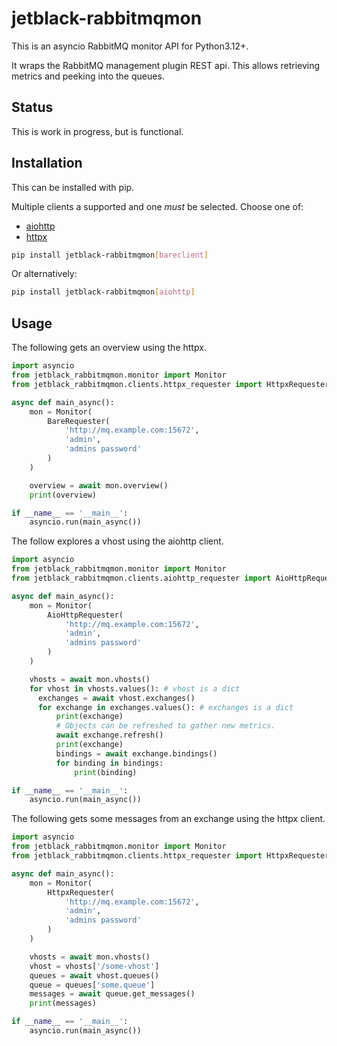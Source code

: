 # jetblack-rabbitmqmon

This is an asyncio RabbitMQ monitor API for Python3.12+.

It wraps the RabbitMQ management plugin REST api. This allows retrieving
metrics and peeking into the queues.

## Status

This is work in progress, but is functional.

## Installation

This can be installed with pip.

Multiple clients a supported and one *must* be selected. Choose one of:

* [aiohttp](https://github.com/aio-libs/aiohttp)
* [httpx](https://github.com/encode/httpx)

```bash
pip install jetblack-rabbitmqmon[bareclient]
```

Or alternatively:

```bash
pip install jetblack-rabbitmqmon[aiohttp]
```


## Usage

The following gets an overview using the httpx.

```python
import asyncio
from jetblack_rabbitmqmon.monitor import Monitor
from jetblack_rabbitmqmon.clients.httpx_requester import HttpxRequester

async def main_async():
    mon = Monitor(
        BareRequester(
            'http://mq.example.com:15672',
            'admin',
            'admins password'
        )
    )

    overview = await mon.overview()
    print(overview)

if __name__ == '__main__':
    asyncio.run(main_async())
```

The follow explores a vhost using the aiohttp client.

```python
import asyncio
from jetblack_rabbitmqmon.monitor import Monitor
from jetblack_rabbitmqmon.clients.aiohttp_requester import AioHttpRequester

async def main_async():
    mon = Monitor(
        AioHttpRequester(
            'http://mq.example.com:15672',
            'admin',
            'admins password'
        )
    )

    vhosts = await mon.vhosts()
    for vhost in vhosts.values(): # vhost is a dict
      exchanges = await vhost.exchanges()
      for exchange in exchanges.values(): # exchanges is a dict
          print(exchange)
          # Objects can be refreshed to gather new metrics.
          await exchange.refresh()
          print(exchange)
          bindings = await exchange.bindings()
          for binding in bindings:
              print(binding)

if __name__ == '__main__':
    asyncio.run(main_async())
```

The following gets some messages from an exchange using the httpx client.

```python
import asyncio
from jetblack_rabbitmqmon.monitor import Monitor
from jetblack_rabbitmqmon.clients.httpx_requester import HttpxRequester

async def main_async():
    mon = Monitor(
        HttpxRequester(
            'http://mq.example.com:15672',
            'admin',
            'admins password'
        )
    )

    vhosts = await mon.vhosts()
    vhost = vhosts['/some-vhost']
    queues = await vhost.queues()
    queue = queues['some.queue']
    messages = await queue.get_messages()
    print(messages)

if __name__ == '__main__':
    asyncio.run(main_async())
```
